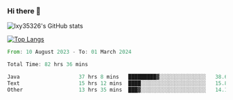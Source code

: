### Hi there 👋

<!--
**lxy35326/lxy35326** is a ✨ _special_ ✨ repository because its `README.md` (this file) appears on your GitHub profile.

Here are some ideas to get you started:

- 🔭 I’m currently working on ...
- 🌱 I’m currently learning ...
- 👯 I’m looking to collaborate on ...
- 🤔 I’m looking for help with ...
- 💬 Ask me about ...
- 📫 How to reach me: ...
- 😄 Pronouns: ...
- ⚡ Fun fact: ...
-->

![lxy35326's GitHub stats](https://github-readme-stats.vercel.app/api?username=lxy35326&show_icons=true)

[![Top Langs](https://github-readme-stats.vercel.app/api/top-langs/?username=anuraghazra&layout=compact)](https://github.com/anuraghazra/github-readme-stats)

<!--START_SECTION:waka-->

```rust
From: 10 August 2023 - To: 01 March 2024

Total Time: 82 hrs 36 mins

Java                   37 hrs 8 mins   █████████▓░░░░░░░░░░░░░░░   38.61 %
Text                   15 hrs 12 mins  ████░░░░░░░░░░░░░░░░░░░░░   15.81 %
Other                  13 hrs 35 mins  ███▓░░░░░░░░░░░░░░░░░░░░░   14.14 %
```

<!--END_SECTION:waka-->
